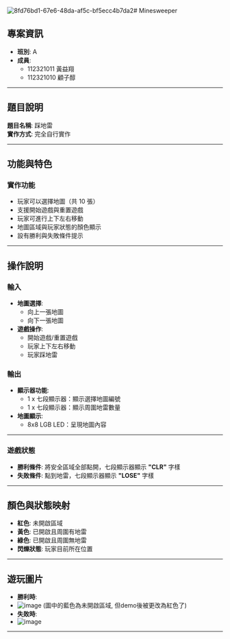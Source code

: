 ![8fd76bd1-67e6-48da-af5c-bf5ecc4b7da2](https://github.com/user-attachments/assets/cad6e212-31fe-463a-b6dc-6497ec448cb8)# Minesweeper

## 專案資訊
- **班別**: A  
- **成員**:  
  - 112321011 黃益翔  
  - 112321010 顧子醇  

---

## 題目說明
**題目名稱**: 踩地雷  
**實作方式**: 完全自行實作  

---

## 功能與特色
### 實作功能
- 玩家可以選擇地圖（共 10 張）
- 支援開始遊戲與重置遊戲
- 玩家可進行上下左右移動
- 地圖區域與玩家狀態的顏色顯示  
- 設有勝利與失敗條件提示  

---

## 操作說明
### **輸入**
- **地圖選擇**:  
  - 向上一張地圖  
  - 向下一張地圖  
- **遊戲操作**:  
  - 開始遊戲/重置遊戲  
  - 玩家上下左右移動  
  - 玩家踩地雷  

### **輸出**
- **顯示器功能**:
  - 1 x 七段顯示器：顯示選擇地圖編號 
  - 1 x 七段顯示器：顯示周圍地雷數量    
- **地圖顯示**:  
  - 8x8 LGB LED：呈現地圖內容  

---

### **遊戲狀態**
- **勝利條件**: 將安全區域全部點開，七段顯示器顯示 **"CLR"** 字樣  
- **失敗條件**: 點到地雷，七段顯示器顯示 **"LOSE"** 字樣  

---

## 顏色與狀態映射
- **紅色**: 未開啟區域  
- **黃色**: 已開啟且周圍有地雷  
- **綠色**: 已開啟且周圍無地雷  
- **閃爍狀態**: 玩家目前所在位置  

---

## 遊玩圖片
- **勝利時**:
- ![image](https://github.com/user-attachments/assets/083b4bee-9816-472f-b642-36244a99cb57)
  (圖中的藍色為未開啟區域, 但demo後被更改為紅色了)
- **失敗時**:
- ![image](https://github.com/user-attachments/assets/cc8d2656-6b5b-4a29-9599-a98d8323ab3f)

---
